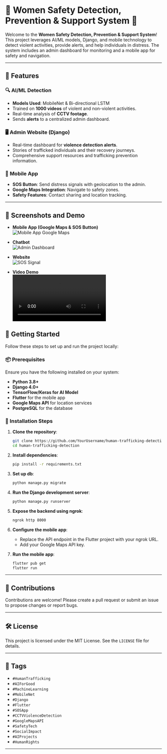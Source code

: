 
# 🚨 Women Safety Detection, Prevention & Support System 🚨

Welcome to the **Women Safety Detection, Prevention & Support System**! This project leverages AI/ML models, Django, and mobile technology to detect violent activities, provide alerts, and help individuals in distress. The system includes an admin dashboard for monitoring and a mobile app for safety and navigation.

---

## 🌟 Features

### 🔍 **AI/ML Detection**
- **Models Used**: MobileNet & Bi-directional LSTM  
- Trained on **1000 videos** of violent and non-violent activities.  
- Real-time analysis of **CCTV footage**.  
- Sends **alerts** to a centralized admin dashboard.  

### 🖥️ **Admin Website (Django)**
- Real-time dashboard for **violence detection alerts**.  
- Stories of trafficked individuals and their recovery journeys.  
- Comprehensive support resources and trafficking prevention information.  

### 📱 **Mobile App**
- **SOS Button**: Send distress signals with geolocation to the admin.  
- **Google Maps Integration**: Navigate to safety zones.  
- **Safety Features**: Contact sharing and location tracking.  

---
## 📸 Screenshots and Demo

- **Mobile App (Google Maps & SOS Button)**  
  ![Mobile App Google Maps](media/1729090773885.jpg)

- **Chatbot**  
  ![Admin Dashboard](media/1729090773804.jpg)

- **Website**  
  ![SOS Signal](media/1729090774569.jpg)

- **Video Demo**  
  ![Video Demo](media/Neerja%20Demo.mp4)

## 🚀 Getting Started

Follow these steps to set up and run the project locally:

### 📦 Prerequisites

Ensure you have the following installed on your system:
- **Python 3.8+**  
- **Django 4.0+**  
- **TensorFlow/Keras for AI Model**  
- **Flutter** for the mobile app  
- **Google Maps API** for location services  
- **PostgreSQL** for the database  

### 🔧 Installation Steps

1. **Clone the repository**:
   ```bash
   git clone https://github.com/YourUsername/human-trafficking-detection.git
   cd human-trafficking-detection
   ```

2. **Install dependencies**:
   ```bash
   pip install -r requirements.txt
   ```

3. **Set up db**:
   ```bash
   python manage.py migrate
   ```

4. **Run the Django development server**:
   ```bash
   python manage.py runserver
   ```

5. **Expose the backend using ngrok**:
   ```bash
   ngrok http 8000
   ```

6. **Configure the mobile app**:
   - Replace the API endpoint in the Flutter project with your ngrok URL.
   - Add your Google Maps API key.

7. **Run the mobile app**:
   ```bash
   flutter pub get
   flutter run
   ```

---

## 🙌 Contributions

Contributions are welcome! Please create a pull request or submit an issue to propose changes or report bugs.

---

## 🛠️ License

This project is licensed under the MIT License. See the `LICENSE` file for details.

---

## 🔖 Tags

- `#HumanTrafficking`
- `#AIForGood`
- `#MachineLearning`
- `#MobileNet`
- `#Django`
- `#Flutter`
- `#SOSApp`
- `#CCTVViolenceDetection`
- `#GoogleMapsAPI`
- `#SafetyTech`
- `#SocialImpact`
- `#AIProjects`
- `#HumanRights`

---


